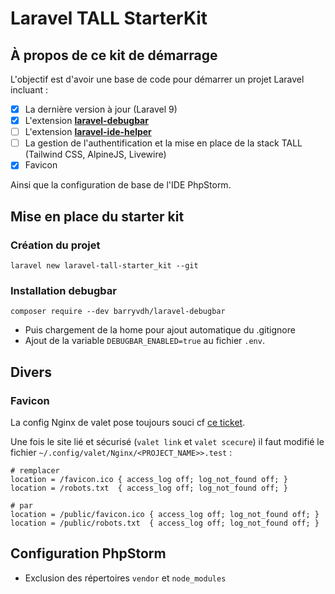 # Laravel TALL StarterKit

## À propos de ce kit de démarrage

L'objectif est d'avoir une base de code pour démarrer un projet Laravel incluant :
- [x] La dernière version à jour (Laravel 9)
- [x] L'extension **[laravel-debugbar](https://github.com/barryvdh/laravel-debugbar)**
- [ ] L'extension **[laravel-ide-helper](https://github.com/barryvdh/laravel-ide-helper)**
- [ ] La gestion de l'authentification et la mise en place de la stack TALL (Tailwind CSS, AlpineJS, Livewire)
- [x] Favicon

Ainsi que la configuration de base de l'IDE PhpStorm.

## Mise en place du starter kit

### Création du projet

````shell
laravel new laravel-tall-starter_kit --git
````
### Installation debugbar

```shell
composer require --dev barryvdh/laravel-debugbar
```

* Puis chargement de la home pour ajout automatique du .gitignore
* Ajout de la variable `DEBUGBAR_ENABLED=true` au fichier `.env`.


## Divers

### Favicon

La config Nginx de valet pose toujours souci cf [ce ticket](https://github.com/laravel/valet/issues/375#issuecomment-1347146695).

Une fois le site lié et sécurisé (`valet link` et `valet scecure`) il faut modifié le fichier `~/.config/valet/Nginx/<PROJECT_NAME>>.test` :

```nginx
# remplacer
location = /favicon.ico { access_log off; log_not_found off; }
location = /robots.txt  { access_log off; log_not_found off; }

# par
location = /public/favicon.ico { access_log off; log_not_found off; }
location = /public/robots.txt  { access_log off; log_not_found off; }
```


## Configuration PhpStorm

* Exclusion des répertoires `vendor` et `node_modules`
